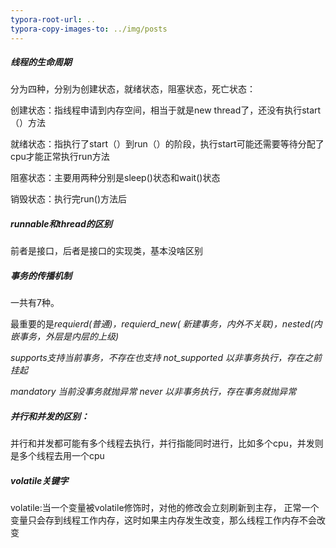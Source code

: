 ```yaml
---
typora-root-url: ..
typora-copy-images-to: ../img/posts
---
```


##### 线程的生命周期

分为四种，分别为创建状态，就绪状态，阻塞状态，死亡状态： 

创建状态：指线程申请到内存空间，相当于就是new thread了，还没有执行start（）方法

就绪状态：指执行了start（）到run（）的阶段，执行start可能还需要等待分配了cpu才能正常执行run方法

阻塞状态：主要用两种分别是sleep()状态和wait()状态

销毁状态：执行完run()方法后

##### runnable和thread的区别

前者是接口，后者是接口的实现类，基本没啥区别

##### 事务的传播机制

一共有7种。

最重要的是*requierd(普通)，requierd_new( 新建事务，内外不关联)，nested(内嵌事务，外层是内层的上级)*

 *supports支持当前事务，不存在也支持*    *not_supported 以非事务执行，存在之前挂起*

 *mandatory 当前没事务就抛异常*         *never  以非事务执行，存在事务就抛异常*

##### 并行和并发的区别：

并行和并发都可能有多个线程去执行，并行指能同时进行，比如多个cpu，并发则是多个线程去用一个cpu

##### volatile关键字

volatile:当一个变量被volatile修饰时，对他的修改会立刻刷新到主存， 正常一个变量只会存到线程工作内存，这时如果主内存发生改变，那么线程工作内存不会改变
